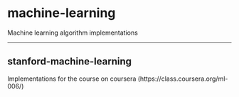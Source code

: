 machine-learning
================

Machine learning algorithm implementations
<hr>
<h2>stanford-machine-learning</h2>
Implementations for the course on coursera (https://class.coursera.org/ml-006/)
